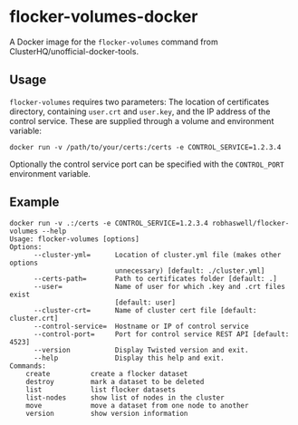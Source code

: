 # flocker-volumes-docker
A Docker image for the `flocker-volumes` command from ClusterHQ/unofficial-docker-tools.

## Usage

`flocker-volumes` requires two parameters: The location of certificates directory, containing `user.crt` and `user.key`, and the IP address of the control service.
These are supplied through a volume and environment variable:

    docker run -v /path/to/your/certs:/certs -e CONTROL_SERVICE=1.2.3.4

Optionally the control service port can be specified with the `CONTROL_PORT` environment variable.

## Example

    docker run -v .:/certs -e CONTROL_SERVICE=1.2.3.4 robhaswell/flocker-volumes --help
    Usage: flocker-volumes [options]
    Options:
          --cluster-yml=      Location of cluster.yml file (makes other options
                              unnecessary) [default: ./cluster.yml]
          --certs-path=       Path to certificates folder [default: .]
          --user=             Name of user for which .key and .crt files exist
                              [default: user]
          --cluster-crt=      Name of cluster cert file [default: cluster.crt]
          --control-service=  Hostname or IP of control service
          --control-port=     Port for control service REST API [default: 4523]
          --version           Display Twisted version and exit.
          --help              Display this help and exit.
    Commands:
        create          create a flocker dataset
        destroy         mark a dataset to be deleted
        list            list flocker datasets
        list-nodes      show list of nodes in the cluster
        move            move a dataset from one node to another
        version         show version information

